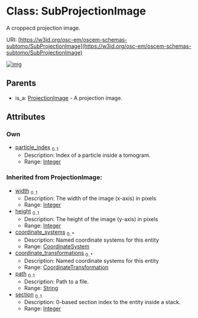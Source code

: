 
# Class: SubProjectionImage

A croppecd projection image.

URI: [https://w3id.org/osc-em/oscem-schemas-subtomo/SubProjectionImage](https://w3id.org/osc-em/oscem-schemas-subtomo/SubProjectionImage)


[![img](https://yuml.me/diagram/nofunky;dir:TB/class/[ProjectionImage]^-[SubProjectionImage&#124;particle_index:integer%20%3F;path(i):string%20%3F;section(i):integer%20%3F;nominal_tilt_angle(i):float%20%3F;accumulated_dose(i):float%20%3F;width(i):integer%20%3F;height(i):integer%20%3F],[ProjectionImage],[CoordinateTransformation],[CoordinateSystem],[CTFMetadata])](https://yuml.me/diagram/nofunky;dir:TB/class/[ProjectionImage]^-[SubProjectionImage&#124;particle_index:integer%20%3F;path(i):string%20%3F;section(i):integer%20%3F;nominal_tilt_angle(i):float%20%3F;accumulated_dose(i):float%20%3F;width(i):integer%20%3F;height(i):integer%20%3F],[ProjectionImage],[CoordinateTransformation],[CoordinateSystem],[CTFMetadata])

## Parents

 *  is_a: [ProjectionImage](ProjectionImage.md) - A projection image.

## Attributes


### Own

 * [particle_index](particle_index.md)  <sub>0..1</sub>
     * Description: Index of a particle inside a tomogram.
     * Range: [Integer](types/Integer.md)

### Inherited from ProjectionImage:

 * [width](width.md)  <sub>0..1</sub>
     * Description: The width of the image (x-axis) in pixels
     * Range: [Integer](types/Integer.md)
 * [height](height.md)  <sub>0..1</sub>
     * Description: The height of the image (y-axis) in pixels
     * Range: [Integer](types/Integer.md)
 * [coordinate_systems](coordinate_systems.md)  <sub>0..\*</sub>
     * Description: Named coordinate systems for this entity
     * Range: [CoordinateSystem](CoordinateSystem.md)
 * [coordinate_transformations](coordinate_transformations.md)  <sub>0..\*</sub>
     * Description: Named coordinate systems for this entity
     * Range: [CoordinateTransformation](CoordinateTransformation.md)
 * [path](path.md)  <sub>0..1</sub>
     * Description: Path to a file.
     * Range: [String](types/String.md)
 * [section](section.md)  <sub>0..1</sub>
     * Description: 0-based section index to the entity inside a stack.
     * Range: [Integer](types/Integer.md)
